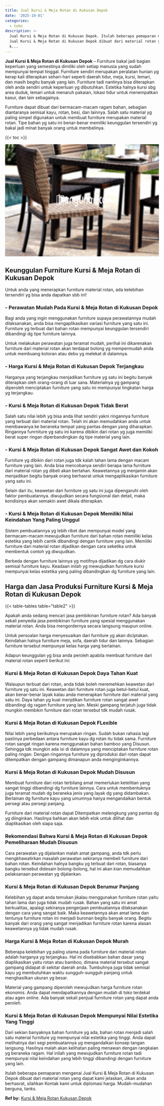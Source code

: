 ```yaml
---
title: Jual Kursi & Meja Rotan di Kukusan Depok
date: '2025-10-01'
categories:
  - toko
description: >-
  Jual Kursi & Meja Rotan di Kukusan Depok. Itulah beberapa pemaparan mengenai
  Jual Kursi & Meja Rotan di Kukusan Depok dibuat dari material rotan yang dapat
  k...
---
```


**Jual Kursi & Meja Rotan di Kukusan Depok** – Furniture bakal jadi bagian keperluan yang semestinya dimiliki oleh setiap manusia yang sudah mempunyai tempat tinggal. Furniture sendiri merupakan peralatan hunian yg kerap kali diterapkan sehari-hari seperti daerah tidur, meja, kursi, lemari, dan masih begitu banyak yang lain. Furniture tadi nantinya bisa diterapkan oleh anda sendiri untuk keperluan yg dibutuhkan. Estetika halnya kursi sbg area duduk, lemari untuk menaruh pakaian, lokasi tidur untuk menempatkan kasur, dan lain sebagainya.

Furniture dapat dibuat dari bermacam-macam ragam bahan, sebagian diantaranya semisal kayu, rotan, besi, dan lainnya. Salah satu material yg paling simpel digunakan untuk membuat furniture merupakan material rotan. Tipe bahan yg satu ini benar-benar memiliki keunggulan tersendiri yg bakal jadi minat banyak orang untuk membelinya.

{{< toc >}}

![Jual Kursi & Meja Rotan di Kukusan Depok](/images/kursi-meja-rotan-murah12.png)

## Keunggulan Furniture Kursi & Meja Rotan di Kukusan Depok

Untuk anda yang menerapkan furniture material rotan, ada kelebihan tersendiri yg bisa anda dapatkan sbb ini!

### \- Perawatan Mudah Pada Kursi & Meja Rotan di Kukusan Depok

Bagi anda yang ingin menggunakan furniture supaya perawatannya mudah dilaksanakan, anda bisa mengaplikasikan variasi furniture yang satu ini. Furniture yg terbuat dari bahan rotan mempunyai keunggulan tersendiri dibandingi dg tipe furniture lainnya.

Untuk melakukan perawatan juga teramat mudah, perihal ini dikarenakan furniture dari material rotan akan terdapat bolong yg mempermudah anda untuk membuang kotoran atau debu yg melekat di dalamnya.

### \- Harga Kursi & Meja Rotan di Kukusan Depok Terjangkau

Harganya yang terjangkau menjadikan furniture yg satu ini begitu banyak diterapkan oleh orang-orang di luar sana. Materialnya yg gampang diperoleh menciptakan furniture yang satu ini mempunyai tingkatan harga yg terjangkau.

### \- Kursi & Meja Rotan di Kukusan Depok Tidak Berat

Salah satu nilai lebih yg bisa anda lihat sendiri yakni ringannya furniture yang terbuat dari material rotan. Telah ini akan memudahkan anda untuk membawanya ke beraneka tempat yang pantas dengan yang diharapkan. Ringannya funrniture yg satu ini karena dibikin dari rotan yg juga memiliki berat super ringan diperbandingkan dg tipe material yang lain.

### \- Kursi & Meja Rotan di Kukusan Depok Sangat Awet dan Kokoh

Furniture yg dibikin dari rotan juga tdk kalah tahan lama dengan macam furniture yang lain. Anda bisa mencobanya sendiri berapa lama furniture dari material rotan yg dibeli akan bertahan. Keawetannya yg menjamin akan menjadikan begitu banyak orang berhasrat untuk mengaplikasikan furniture yang satu ini.

Selain dari itu, keawetan dari furniture yg satu ini juga dipengaruhi oleh faktor pembuatannya. diwujudkan secara fungsional dan detail, maka kondisinya akan semakin awet dikala diterapkan.

### \- Kursi & Meja Rotan di Kukusan Depok Memiliki Nilai Keindahan Yang Paling Unggul

Sistem pembuatannya yg lebih ribet dan mempunyai model yang bermacam-macam mewujudkan furniture dari bahan rotan memiliki kelas estetika yang lebih cantik dibandingi dengan furniture yang lain. Memiliki furniture dari material rotan dijadikan dengan cara seketika untuk membentuk contoh yg diwujudkan.

Berbeda dengan furniture lainnya yg motifnya dijadikan dg cara diukir semisal furniture kayu. Keadaan inilah yg mewujudkan furniture kursi mempunyai kelas estetika yang paling dibandingkan dg furniture yang lain.

## Harga dan Jasa Produksi Furniture Kursi & Meja Rotan di Kukusan Depok

{{< table-tables table="table2" >}}

Apakah anda sedang mencari jasa pembikinan furniture rotan? Ada banyak sekali penyedia jasa pembikinan furniture yang spesial menggunakan material rotan. Anda bisa mengordernya secara langsung maupun online.

Untuk persoalan harga menyesuaikan dari furniture yg akan diciptakan. Keindahan halnya furniture meja, sofa, daerah tidur dan lainnya. Sebagian furniture tersebut mempunyai kelas harga yang berlainan.

Adapun keunggulan yg bisa anda peroleh apabila membuat furniture dari material rotan seperti berikut ini:

### Kursi & Meja Rotan di Kukusan Depok Daya Tahan Kuat

Walaupun terbuat dari rotan, anda tidak boleh meremehkan keawetan dari furniture yg satu ini. Keawetan dari furniture rotan juga betul-betul kuat, akan benar-benar layak kalau anda menerapkan furniture dari material yang satu ini. Daya tahan yg kuat menjdikan furniture rotan sangat awet dibandingi dg ragam furniture yang lain. Meski gampang terjatuh juga tidak mungkin membikin furniture dari rotan tersebut tdk mudah rusak.

### Kursi & Meja Rotan di Kukusan Depok FLexible

Nilai lebih yang berikutnya merupakan ringan. Sudah bukan rahasia lagi pastinya perbedaan antara furniture kayu dg rotan itu tidak sama. Furniture rotan sangat ringan karena menggunakan bahan bamboo yang Disusun. Sehingga tdk mungkin ada isi di dalamnya yang menciptakan furniture rotan paling ringan. Dengan ringannya furniture yg diproduksi dari rotan dapat ditempatkan dengan gampang dimanapun anda menginginkannya.

### Kursi & Meja Rotan di Kukusan Depok Mudah Disusun

Membuat furniture dari rotan terbilang amat memerlukan ketelitian yang sangat tinggi dibandingi dg furniture lainnya. Cara untuk membentuknya juga teramat mudah dg beraneka jenis yang layak dg yang didambakan. Berlainan dg furniture kayu yang umumnya hanya mengandalkan bentuk persegi atau persegi panjang.

Furniture dari material rotan dapat Ditempatkan melengkung yang pantas dg yg diinginkan. Hasilnya bahkan akan lebih elok untuk dilihat dan diaplikasikan oleh siapa saja.

### Rekomendasi Bahwa Kursi & Meja Rotan di Kukusan Depok Pemeliharaan Mudah Disusun

Cara perawatan yg dijalankan malah amat gampang, anda tdk perlu mengkhawatirkan masalah perawatan sekiranya membeli furniture dari bahan rotan. Keindahan halnya bangku yg terbuat dari rotan, biasanya bangku tersebut didesain bolong-bolong, hal ini akan kian memudahkan pelaksanaan perawatan yg dijalankan.

### Kursi & Meja Rotan di Kukusan Depok Berumur Panjang

Kelebihan yg dapat anda temukan jikalau menggunakan furniture rotan yaitu tahan lama dan juga tidak mudah rusak. Bahan yang satu ini amat berkualitas, apalagi sekiranya pengerjaan pembuatannya dilaksanakan dengan cara yang sangat baik. Maka keawetannya akan amat lama dan tentunya furniture rotan ini menjadi buronan begitu banyak orang. Begitu banyak dari orang yang sangat menjadikan furniture rotan karena alasan keawetannya yg tidak mudah rusak.

### Harga Kursi & Meja Rotan di Kukusan Depok Murah

Beberapa kelebihan yg paling utama pada furniture dari material rotan adalah harganya yg terjangkau. Hal ini disebabkan bahan dasar yang diaplikasikan yaitu rotan atau bamboo, dimana material tersebut sangat gampang didapat di sekitar daerah anda. Tumbuhnya juga tidak semisal kayu yg membutuhkan waktu sungguh-sungguh panjang untuk menghasilkan ukuran yg besar.

Material yang gampang diperoleh mewujudkan harga furniture rotan ekonomis. Anda dapat mendapatkannya dengan mudah di toko terdekat atau agen online. Ada banyak sekali penjual furniture rotan yang dapat anda peroleh.

### Kursi & Meja Rotan di Kukusan Depok Mempunyai Nilai Estetika Yang Tinggi

Dari sekian banyaknya bahan furniture yg ada, bahan rotan menjadi salah satu material furniture yg mempunyai nilai estetika yang tinggi. Anda dapat melihatnya dari segi pembuatannya yg mengandalkan konsep tangan langsung. Hasilnya malah akan kelihatan paling menawan dengan rangkaian yg beraneka ragam. Hal inilah yang mewujudkan furniture rotan tadi mempunyai nilai keindahan yang lebih tinggi dibandingi dengan furniture yang lain.

Itulah beberapa pemaparan mengenai Jual Kursi & Meja Rotan di Kukusan Depok dibuat dari material rotan yang dapat kami jelaskan, Jikan anda berhasrat, silahkan Kontak kami untuk diplomasi harga. Mudah-mudahan berguna, tanks.

**Ref by:** [Kursi & Meja Rotan Kukusan Depok](https://id.wikipedia.org/wiki/Kursi)
